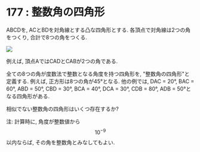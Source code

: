 # 177 : 整数角の四角形

ABCDを, ACとBDを対角線とする凸な四角形とする. 各頂点で対角線は2つの角をつくり, 合計で8つの角をつくる.

![](https://projecteuler.net/project/images/p177\_quad.gif)

例えば, 頂点AではCADとCABが2つの角である.

全ての8つの角が度数法で整数となる角度を持つ四角形を, "整数角の四角形"と定義する. 例えば, 正方形は8つの角が45°となる. 他の例では, DAC = 20°, BAC = 60°, ABD = 50°, CBD = 30°, BCA = 40°, DCA = 30°, CDB = 80°, ADB = 50°となる四角形がある.

相似でない整数角の四角形はいくつ存在するか?

注: 計算時に, 角度が整数値から$$10^{-9}$$以内ならば, その角を整数角とみなしてもよい.
